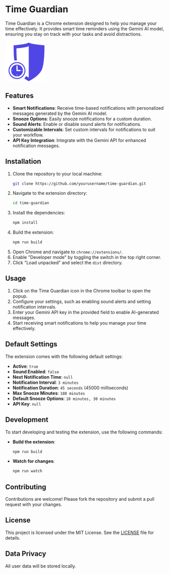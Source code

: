 # Time Guardian

Time Guardian is a Chrome extension designed to help you manage your time effectively. It provides smart time reminders using the Gemini AI model, ensuring you stay on track with your tasks and avoid distractions.

![icon](src/images/guard-128.png)

## Features

- **Smart Notifications**: Receive time-based notifications with personalized messages generated by the Gemini AI model.
- **Snooze Options**: Easily snooze notifications for a custom duration.
- **Sound Alerts**: Enable or disable sound alerts for notifications.
- **Customizable Intervals**: Set custom intervals for notifications to suit your workflow.
- **API Key Integration**: Integrate with the Gemini API for enhanced notification messages.

## Installation

1. Clone the repository to your local machine:
    ```sh
    git clone https://github.com/yourusername/time-guardian.git
    ```
2. Navigate to the extension directory:
    ```sh
    cd time-guardian
    ```
3. Install the dependencies:
    ```sh
    npm install
    ```
4. Build the extension:
    ```sh
    npm run build
    ```
5. Open Chrome and navigate to `chrome://extensions/`.
6. Enable "Developer mode" by toggling the switch in the top right corner.
7. Click "Load unpacked" and select the `dist` directory.

## Usage

1. Click on the Time Guardian icon in the Chrome toolbar to open the popup.
2. Configure your settings, such as enabling sound alerts and setting notification intervals.
3. Enter your Gemini API key in the provided field to enable AI-generated messages.
4. Start receiving smart notifications to help you manage your time effectively.

## Default Settings

The extension comes with the following default settings:

- **Active**: `true`
- **Sound Enabled**: `false`
- **Next Notification Time**: `null`
- **Notification Interval**: `3 minutes`
- **Notification Duration**: `45 seconds` (45000 milliseconds)
- **Max Snooze Minutes**: `180 minutes`
- **Default Snooze Options**: `10 minutes, 30 minutes`
- **API Key**: `null`

## Development

To start developing and testing the extension, use the following commands:

- **Build the extension**:
    ```sh
    npm run build
    ```
- **Watch for changes**:
    ```sh
    npm run watch
    ```

## Contributing

Contributions are welcome! Please fork the repository and submit a pull request with your changes.

## License

This project is licensed under the MIT License. See the [LICENSE](LICENSE) file for details.

## Data Privacy

All user data will be stored locally.
